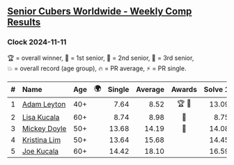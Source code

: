 <style>table {white-space: nowrap;}</style>
<link rel="stylesheet" type="text/css" href="/scw-comp/css/flags.css" />

## [Senior Cubers Worldwide - Weekly Comp Results](/scw-comp/results/)
### Clock 2024-11-11

<span style="white-space: nowrap;">🏆 = overall winner</span>, <span style="white-space: nowrap;">🥇 = 1st senior</span>, <span style="white-space: nowrap;">🥈 = 2nd senior</span>, <span style="white-space: nowrap;">🥉 = 3rd senior</span>, <span style="white-space: nowrap;">💥 = overall record (age group)</span>, <span style="white-space: nowrap;">🔥 = PR average</span>, <span style="white-space: nowrap;">⚡ = PR single</span>.

| # | Name | Age | 🌍 | Single | Average | Awards | Solve 1 | Solve 2 | Solve 3 | Solve 4 | Solve 5 | Video |
| :--: | :-- | :--: | :--: | --: | --: | :--: | --: | --: | --: | --: | --: | :-- |
| 1 | [Adam Leyton](../../persons/adam_leyton/clock.md) | 40+ | <i class="flag flag-GB" /> | 7.64 | 8.52 | 🏆 🥇 | 13.09 | 7.64 | 8.76 | 8.24 | 8.57 | [Desktop](https://www.facebook.com/events/2181074155610032/permalink/2183830512001063) / [Mobile](https://m.facebook.com/events/2181074155610032?view=permalink&id=2183830512001063) |
| 2 | [Lisa Kucala](../../persons/lisa_kucala/clock.md) | 60+ | <i class="flag flag-US" /> | 8.74 | 8.98 | 🥈 | 8.75 | 8.74 | 8.84 | 9.34 | 13.84 | [Desktop](https://www.facebook.com/events/2181074155610032/permalink/2191085797942201) / [Mobile](https://m.facebook.com/events/2181074155610032?view=permalink&id=2191085797942201) |
| 3 | [Mickey Doyle](../../persons/mickey_doyle/clock.md) | 50+ | <i class="flag flag-US" /> | 13.68 | 14.19 | 🥉 | 14.08 | 13.68 | 13.84 | 25.40 | 14.64 | [Desktop](https://www.facebook.com/events/2181074155610032/permalink/2191129671271147) / [Mobile](https://m.facebook.com/events/2181074155610032?view=permalink&id=2191129671271147) |
| 4 | [Kristina Lim](../../persons/kristina_lim/clock.md) | 50+ | <i class="flag flag-US" /> | 13.64 | 15.68 |  | 14.45 | 17.28 | 16.32 | 16.27 | 13.64 | [Desktop](https://www.facebook.com/1045330593/videos/537978552356133) / [Mobile](https://m.facebook.com/1045330593/videos/537978552356133) |
| 5 | [Joe Kucala](../../persons/joe_kucala/clock.md) | 60+ | <i class="flag flag-US" /> | 14.42 | 18.10 |  | 16.59 | 14.42 | 16.43 | 23.40 | 21.28 | [Desktop](https://www.facebook.com/events/2181074155610032/permalink/2181854185532029) / [Mobile](https://m.facebook.com/events/2181074155610032?view=permalink&id=2181854185532029) |

<!-- Global site tag (gtag.js) - Google Analytics -->
<script async src="https://www.googletagmanager.com/gtag/js?id=UA-86348435-3"></script>
<script>window.dataLayer = window.dataLayer || []; function gtag() {dataLayer.push(arguments);} gtag('js', new Date()); gtag('config', 'UA-86348435-3');</script>
